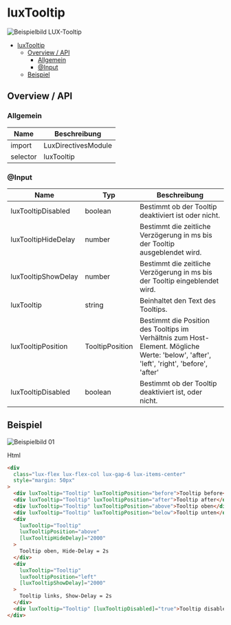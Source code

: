 # luxTooltip

![Beispielbild LUX-Tooltip](https://raw.githubusercontent.com/wiki/IHK-GfI/lux-components/Versions/v18/luxTooltip-v18-img.png)

- [luxTooltip](#luxtooltip)
  - [Overview / API](#overview--api)
    - [Allgemein](#allgemein)
    - [@Input](#input)
  - [Beispiel](#beispiel)

## Overview / API

### Allgemein

| Name     | Beschreibung        |
| -------- | ------------------- |
| import   | LuxDirectivesModule |
| selector | luxTooltip          |

### @Input

| Name                | Typ             | Beschreibung                                                                                                                            |
| ------------------- | --------------- | --------------------------------------------------------------------------------------------------------------------------------------- |
| luxTooltipDisabled  | boolean         | Bestimmt ob der Tooltip deaktiviert ist oder nicht.                                                                                     |
| luxTooltipHideDelay | number          | Bestimmt die zeitliche Verzögerung in ms bis der Tooltip ausgeblendet wird.                                                             |
| luxTooltipShowDelay | number          | Bestimmt die zeitliche Verzögerung in ms bis der Tooltip eingeblendet wird.                                                             |
| luxTooltip          | string          | Beinhaltet den Text des Tooltips.                                                                                                       |
| luxTooltipPosition  | TooltipPosition | Bestimmt die Position des Tooltips im Verhältnis zum Host-Element. Mögliche Werte: 'below', 'after', 'left', 'right', 'before', 'after' |
| luxTooltipDisabled  | boolean         | Bestimmt ob der Tooltip deaktiviert ist, oder nicht.                                                                                    |

## Beispiel

![Beispielbild 01](https://raw.githubusercontent.com/wiki/IHK-GfI/lux-components/Versions/v18/luxTooltip-v18-img-01.png)

Html

```html
<div
  class="lux-flex lux-flex-col lux-gap-6 lux-items-center"
  style="margin: 50px"
>
  <div luxTooltip="Tooltip" luxTooltipPosition="before">Tooltip before</div>
  <div luxTooltip="Tooltip" luxTooltipPosition="after">Tooltip after</div>
  <div luxTooltip="Tooltip" luxTooltipPosition="above">Tooltip oben</div>
  <div luxTooltip="Tooltip" luxTooltipPosition="below">Tooltip unten</div>
  <div
    luxTooltip="Tooltip"
    luxTooltipPosition="above"
    [luxTooltipHideDelay]="2000"
  >
    Tooltip oben, Hide-Delay = 2s
  </div>
  <div
    luxTooltip="Tooltip"
    luxTooltipPosition="left"
    [luxTooltipShowDelay]="2000"
  >
    Tooltip links, Show-Delay = 2s
  </div>
  <div luxTooltip="Tooltip" [luxTooltipDisabled]="true">Tooltip disabled</div>
</div>
```
